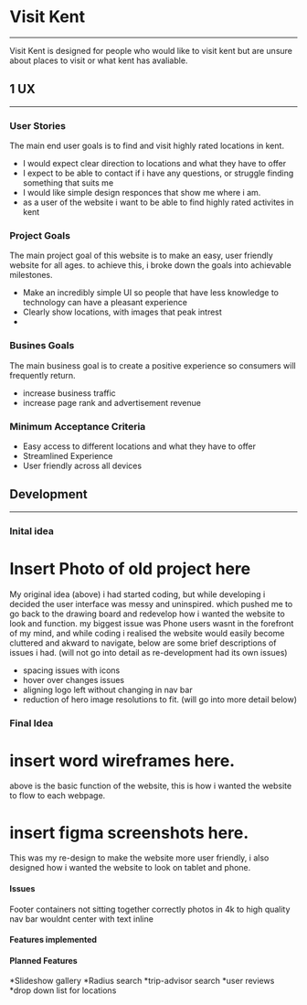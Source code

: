 # Visit Kent 
---
Visit Kent is designed for people who would like to visit kent but are unsure about places to visit or what kent has avaliable.
## 1 UX
---
### User Stories

The main end user goals is to find and visit highly rated locations in kent.
* I would expect clear direction to locations and what they have to offer
* I expect to be able to contact if i have any questions, or struggle finding something that suits me
* I would like simple design responces that show me where i am.
* as a user of the website i want to be able to find highly rated activites in kent

### Project Goals

The main project goal of this website is to make an easy, user friendly website for all ages. to achieve this, i broke down the goals into achievable milestones.
* Make an incredibly simple UI so people that have less knowledge to technology can have a pleasant experience
* Clearly show locations, with images that peak intrest
* 

### Busines Goals

The main business goal is to create a positive experience so consumers will frequently return.
* increase business traffic
* increase page rank and advertisement revenue

### Minimum Acceptance Criteria

* Easy access to different locations and what they have to offer
* Streamlined Experience
* User friendly across all devices

## Development
---
### Inital idea

# Insert Photo of old project here
My original idea (above) i had started coding, but while developing i decided the user interface was messy and uninspired. which pushed me to go back to the drawing board and redevelop how i wanted the website to look and function. my biggest issue was Phone users wasnt in the forefront of my mind, and while coding i realised the website would easily become cluttered and akward to navigate, below are some brief descriptions of issues i had. (will not go into detail as re-development had its own issues)  

* spacing issues with icons
* hover over changes issues
* aligning logo left without changing in nav bar
* reduction of hero image resolutions to fit. (will go into more detail below)

### Final Idea
# insert word wireframes here.
above is the basic function of the website, this is how i wanted the website to flow to each webpage. 
# insert figma screenshots here.
This was my re-design to make the website more user friendly, i also designed how i wanted the website to look on tablet and phone.
#### Issues
Footer containers not sitting together correctly
photos in 4k to high quality
nav bar wouldnt center with text inline

#### Features implemented

#### Planned Features

*Slideshow gallery
*Radius search
*trip-advisor search
*user reviews
*drop down list for locations